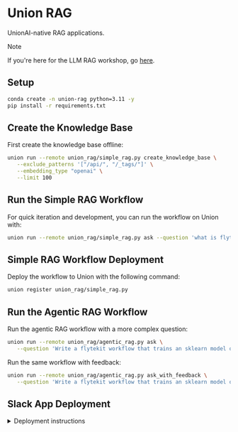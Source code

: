 # Union RAG

UnionAI-native RAG applications.

> [!NOTE]
> If you're here for the LLM RAG workshop, go [here](./WORKSHOP.md).

## Setup

```bash
conda create -n union-rag python=3.11 -y
pip install -r requirements.txt
```

## Create the Knowledge Base

First create the knowledge base offline:

```bash
union run --remote union_rag/simple_rag.py create_knowledge_base \
   --exclude_patterns '["/api/", "/_tags/"]' \
   --embedding_type "openai" \
   --limit 100
```

## Run the Simple RAG Workflow

For quick iteration and development, you can run the workflow on Union with:

```bash
union run --remote union_rag/simple_rag.py ask --question 'what is flytekit?'
```

## Simple RAG Workflow Deployment

Deploy the workflow to Union with the following command:

```bash
union register union_rag/simple_rag.py
```

## Run the Agentic RAG Workflow

Run the agentic RAG workflow with a more complex question:

```bash
union run --remote union_rag/agentic_rag.py ask \
   --question 'Write a flytekit workflow that trains an sklearn model on the wine dataset.'
```

Run the same workflow with feedback:

```bash
union run --remote union_rag/agentic_rag.py ask_with_feedback \
   --question 'Write a flytekit workflow that trains an sklearn model on the wine dataset.'
```

## Slack App Deployment

<details>
<summary>Deployment instructions</summary>
<br>

Install [sam cli](https://docs.aws.amazon.com/serverless-application-model/latest/developerguide/install-sam-cli.html).

We'll use [bolt](https://slack.dev/bolt-python) to create a slack bot and
`sam cli` to deploy a lambda function that will serve as one of the backend
layers for our question-answering slackbot.

1. Follow the [Bolt getting started](https://slack.dev/bolt-python/tutorial/getting-started)
   guide to create a slack app.
   - Follow the instructions to create a `SLACK_BOT_TOKEN` and `SLACK_SIGNING_SECRET`.
   - Create a `UNIONAI_SERVERLESS_API_KEY` using `unionai create app union-rag`
2. Create a `secrets.txt` file to store these credentials. This file is ignored by
   git and should look something like this:

   ```
   SLACK_BOT_TOKEN=<SLACK_BOT_TOKEN>
   SLACK_SIGNING_SECRET=<SLACK_SIGNING_SECRET>
   UNIONAI_SERVERLESS_API_KEY=<UNIONAI_SERVERLESS_API_KEY>
   ```

3. Export the secrets to your environment:

   ```bash
   export $(cat secrets.txt | xargs)
   ```

4. Create the `deploy.yaml` file:

   ```
   cat template.yaml | envsubst > deploy.yaml
   ```

5. Make sure your `~/.aws/credentials` file is properly configured with your
   `aws_access_key_id` and `aws_secret_access_key`.
6. Login to AWS ECR. First do `aws configure sso`, then:

   ```bash
   aws sso login --profile <PROFILE>
   ```

7. Run `sam build --template deploy.yaml` to build the app.
5. Run `sam deploy --guided` to deploy the app to AWS. This will ask you a
   series of questions on specific values you want to use for the deployment.
   In the end you should see an output like this:

   ```
   CloudFormation outputs from deployed stack
   -----------------------------------------------------------------------------------------------------------------
   Outputs
   -----------------------------------------------------------------------------------------------------------------
   Key                 UnionRagApi
   Description         API Gateway endpoint URL for Prod stage for union rag function
   Value               https://xyz.execute-api.us-east-2.amazonaws.com/Prod/

   Key                 UnionRagFunctionIamRole
   Description         Implicit IAM Role created for union rag function
   Value               arn:aws:iam::xyz:role/union-rag-UnionRagFunctionRole-xyz

   Key                 UnionRagFunction
   Description         union rag Lambda Function ARN
   Value               arn:aws:lambda:us-east-2:xyz:function:union-rag-UnionRagFunction-xyz
   -----------------------------------------------------------------------------------------------------------------

   Successfully created/updated stack - union-rag in us-east-2
   ```

6. Now test your slack app by installing it in your slack workspace and typing
   `@flyte-attendant what is flytekit?`. You should see an initial response
   from the bot, followed by the answer to your question.

</details>
